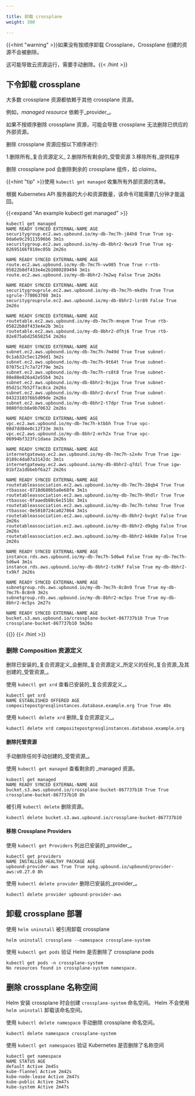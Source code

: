 ```yaml
---

title: 卸载 crossplane
weight: 300

---
```


{{<hint "warning" >}}如果没有按顺序卸载 Crossplane，Crossplane 创建的资源不会被删除。

这可能导致云资源运行，需要手动删除。{{< /hint >}}

## 下令卸载 crossplane

大多数 crossplane 资源都依赖于其他 crossplane 资源。

例如，_managed resource_ 依赖于_provider_。

如果不按顺序删除 crossplane 资源，可能会导致 crossplane 无法删除已供应的外部资源。

删除 crossplane 资源应按以下顺序进行: 

1.删除所有_复合资源定义_
2.删除所有剩余的_受管资源
3.移除所有_提供程序

删除 crossplane pod 会删除剩余的 crossplane 组件，如 _claims_。

{{<hint "tip" >}}使用 `kubectl get managed` 收集所有外部资源的清单。

根据 Kubernetes API 服务器的大小和资源数量，该命令可能需要几分钟才能返回。

{{<expand "An example kubectl get managed" >}}

```shell {copy-lines="1"}
kubectl get managed
NAME READY SYNCED EXTERNAL-NAME AGE
securitygroup.ec2.aws.upbound.io/my-db-7mc7h-j84h8 True True sg-0da6e9c29113596b6 3m1s
securitygroup.ec2.aws.upbound.io/my-db-8bhr2-9wsx9 True True sg-02695166f010ec05b 2m26s

NAME READY SYNCED EXTERNAL-NAME AGE
route.ec2.aws.upbound.io/my-db-7mc7h-vw985 True True r-rtb-05822b8df433e4e2b1080289494 3m1s
route.ec2.aws.upbound.io/my-db-8bhr2-7m2wq False True 2m26s

NAME READY SYNCED EXTERNAL-NAME AGE
securitygrouprule.ec2.aws.upbound.io/my-db-7mc7h-mkd9s True True sgrule-778063708 3m1s
securitygrouprule.ec2.aws.upbound.io/my-db-8bhr2-lzr89 False True 2m26s

NAME READY SYNCED EXTERNAL-NAME AGE
routetable.ec2.aws.upbound.io/my-db-7mc7h-mnqvm True True rtb-05822b8df433e4e2b 3m1s
routetable.ec2.aws.upbound.io/my-db-8bhr2-dfhj6 True True rtb-02e875abd25658254 2m26s

NAME READY SYNCED EXTERNAL-NAME AGE
subnet.ec2.aws.upbound.io/my-db-7mc7h-7m49d True True subnet-0c1ab32c5ec129dd1 3m2s
subnet.ec2.aws.upbound.io/my-db-7mc7h-9t64t True True subnet-07075c17c7a72f79e 3m2s
subnet.ec2.aws.upbound.io/my-db-7mc7h-rs8t8 True True subnet-08e88e826a42e55b4 3m2s
subnet.ec2.aws.upbound.io/my-db-8bhr2-9sjpx True True subnet-05d21c7b52f7ac8ca 2m26s
subnet.ec2.aws.upbound.io/my-db-8bhr2-dvrxf True True subnet-0432310376b5d09de 2m26s
subnet.ec2.aws.upbound.io/my-db-8bhr2-t7dpr True True subnet-0080fdcb6e9b70632 2m26s

NAME READY SYNCED EXTERNAL-NAME AGE
vpc.ec2.aws.upbound.io/my-db-7mc7h-ktbbh True True vpc-08d7dd84e0c12f33e 3m3s
vpc.ec2.aws.upbound.io/my-db-8bhr2-mrh2x True True vpc-06994bf323fc1daea 2m26s

NAME READY SYNCED EXTERNAL-NAME AGE
internetgateway.ec2.aws.upbound.io/my-db-7mc7h-s2x4v True True igw-0189c4da07a3142dc 3m1s
internetgateway.ec2.aws.upbound.io/my-db-8bhr2-q7dzl True True igw-01bf2a1dbbebf6a27 2m26s

NAME READY SYNCED EXTERNAL-NAME AGE
routetableassociation.ec2.aws.upbound.io/my-db-7mc7h-28qb4 True True rtbassoc-0718d680b5a0e68fe 3m1s
routetableassociation.ec2.aws.upbound.io/my-db-7mc7h-9hdlr True True rtbassoc-0faaedb88c6e1518c 3m1s
routetableassociation.ec2.aws.upbound.io/my-db-7mc7h-txhmz True True rtbassoc-0e5010724ca027864 3m1s
routetableassociation.ec2.aws.upbound.io/my-db-8bhr2-bvgkt False True 2m26s
routetableassociation.ec2.aws.upbound.io/my-db-8bhr2-d9gbg False True 2m26s
routetableassociation.ec2.aws.upbound.io/my-db-8bhr2-k6k8m False True 2m26s

NAME READY SYNCED EXTERNAL-NAME AGE
instance.rds.aws.upbound.io/my-db-7mc7h-5d6w4 False True my-db-7mc7h-5d6w4 3m1s
instance.rds.aws.upbound.io/my-db-8bhr2-tx9kf False True my-db-8bhr2-tx9kf 2m26s

NAME READY SYNCED EXTERNAL-NAME AGE
subnetgroup.rds.aws.upbound.io/my-db-7mc7h-8c8n9 True True my-db-7mc7h-8c8n9 3m2s
subnetgroup.rds.aws.upbound.io/my-db-8bhr2-mc5ps True True my-db-8bhr2-mc5ps 2m27s

NAME READY SYNCED EXTERNAL-NAME AGE
bucket.s3.aws.upbound.io/crossplane-bucket-867737b10 True True
crossplane-bucket-867737b10 5m26s
```

{{</expand >}}
{{< /hint >}}

### 删除 Composition 资源定义

删除已安装的_复合资源定义_会删除_复合资源定义_所定义的任何_复合资源_及其创建的_受管资源_。

使用 `kubectl get xrd` 查看已安装的_复合资源定义_。

```shell {copy-lines="1"}
kubectl get xrd
NAME ESTABLISHED OFFERED AGE
compositepostgresqlinstances.database.example.org True True 40s
```

使用 `kubectl delete xrd` 删除_复合资源定义_。

```shell
kubectl delete xrd compositepostgresqlinstances.database.example.org
```

#### 删除托管资源

手动删除任何手动创建的_受管资源_。

使用 `kubectl get managed` 查看剩余的 _managed 资源。

```shell {copy-lines="1"}
kubectl get managed
NAME READY SYNCED EXTERNAL-NAME AGE
bucket.s3.aws.upbound.io/crossplane-bucket-867737b10 True True crossplane-bucket-867737b10 8h
```

被引用 `kubectl delete` 删除资源。

```shell
kubectl delete bucket.s3.aws.upbound.io/crossplane-bucket-867737b10
```

#### 移除 Crossplane Providers

使用 `kubectl get Providers` 列出已安装的_provider_。

```shell {copy-lines="1"}
kubectl get providers
NAME INSTALLED HEALTHY PACKAGE AGE
upbound-provider-aws True True xpkg.upbound.io/upbound/provider-aws:v0.27.0 8h
```

使用 `kubectl delete provider` 删除已安装的_provider_。

```shell
kubectl delete provider upbound-provider-aws
```

## 卸载 crossplane 部署

使用 `helm uninstall` 被引用卸载 crossplane

```shell
helm uninstall crossplane --namespace crossplane-system
```

使用 `kubectl get pods` 验证 Helm 是否删除了 crossplane pods

```shell
kubectl get pods -n crossplane-system
No resources found in crossplane-system namespace.
```

## 删除 crossplane 名称空间

Helm 安装 crossplane 时会创建 `crossplane-system` 命名空间。 Helm 不会使用 `helm uninstall` 卸载该命名空间。

使用 `kubectl delete namespace` 手动删除 crossplane 命名空间。

```shell
kubectl delete namespace crossplane-system
```

使用 `kubectl get namespaces` 验证 Kubernetes 是否删除了名称空间

```shell
kubectl get namespace
NAME STATUS AGE
default Active 2m45s
kube-flannel Active 2m42s
kube-node-lease Active 2m47s
kube-public Active 2m47s
kube-system Active 2m47s
```